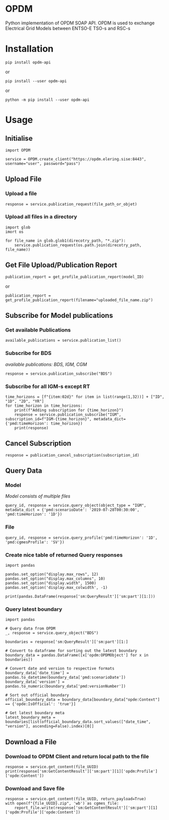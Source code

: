 # OPDM
Python implementation of OPDM SOAP API. OPDM is used to exchange Electrical Grid Models between ENTSO-E TSO-s and RSC-s

# Installation

    pip install opdm-api

or

    pip install --user opdm-api

or 

    python -m pip install --user opdm-api


# Usage

## Initialise
    import OPDM

    service = OPDM.create_client("https://opdm.elering.sise:8443", username="user", password="pass")

## Upload File
### Upload a file
    response = service.publication_request(file_path_or_objet)

### Upload all files in a directory
    import glob
    imort os
    
    for file_name in glob.glob1(direcotry_path, "*.zip"):
        service.publication_request(os.path.join(direcotry_path, file_name))
    
## Get File Upload/Publication Report
    publication_report = get_profile_publication_report(model_ID)
    
or

    publication_report = get_profile_publication_report(filename="uploaded_file_name.zip")

## Subscribe for Model publications
### Get available Publications
    available_publications = service.publication_list()

### Subscribe for BDS
*available publications: BDS, IGM, CGM*

    response = service.publication_subscribe("BDS")
    
### Subscribe for all IGM-s except RT

    time_horizons = [f"{item:02d}" for item in list(range(1,32))] + ["ID", "1D", "2D", "YR"]
    for time_horizon in time_horizons:
        print(f"Adding subscription for {time_horizon}")
        response = service.publication_subscribe("IGM", subscription_id=f"IGM-{time_horizon}", metadata_dict={'pmd:timeHorizon': time_horizon})
        print(response)
    
## Cancel Subscription
    response = publication_cancel_subscription(subscription_id)
    
## Query Data
### Model
*Model consists of multiple files*

    query_id, response = service.query_object(object_type = "IGM", metadata_dict = {'pmd:scenarioDate': '2019-07-28T00:30:00', 'pmd:timeHorizon': '1D'})

### File

    query_id, response = service.query_profile('pmd:timeHorizon': '1D', 'pmd:cgmesProfile': 'SV'})
    
### Create nice table of returned Query responses

    import pandas
    
    pandas.set_option("display.max_rows", 12)
    pandas.set_option("display.max_columns", 10)
    pandas.set_option("display.width", 1500)
    pandas.set_option('display.max_colwidth', -1)

    print(pandas.DataFrame(response['sm:QueryResult']['sm:part'][1:]))
    
### Query latest boundary

    import pandas
    
    # Query data from OPDM
    _, response = service.query_object("BDS")
    
    boundaries = response['sm:QueryResult']['sm:part'][1:]

    # Convert to dataframe for sorting out the latest boundary
    boundary_data = pandas.DataFrame([x['opdm:OPDMObject'] for x in boundaries])

    # Convert date and version to respective formats
    boundary_data['date_time'] = pandas.to_datetime(boundary_data['pmd:scenarioDate'])
    boundary_data['version'] = pandas.to_numeric(boundary_data['pmd:versionNumber'])

    # Sort out official boundary
    official_boundary_data = boundary_data[boundary_data["opde:Context"] == {'opde:IsOfficial': 'true'}]

    # Get latest boundary meta
    latest_boundary_meta = boundaries[list(official_boundary_data.sort_values(["date_time", "version"], ascending=False).index)[0]]

## Download a File
### Download to OPDM Client and return local path to the file
    response = service.get_content(file_UUID)
    print(response['sm:GetContentResult']['sm:part'][1]['opdm:Profile']['opde:Content'])
    
### Download and Save file
    response = service.get_content(file_UUID, return_payload=True)
    with open(f"{file_UUID}.zip", 'wb') as cgmes_file:
        report_file.write(response['sm:GetContentResult']['sm:part'][1]['opdm:Profile']['opde:Content'])
        

    
    
